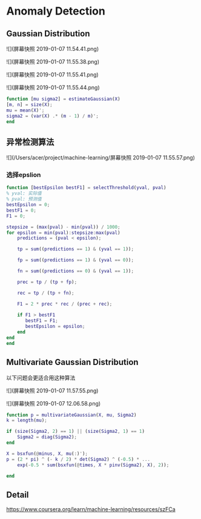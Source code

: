 # Anomaly Detection

## Gaussian Distribution

![](屏幕快照 2019-01-07 11.54.41.png)

![](屏幕快照 2019-01-07 11.55.38.png)

![](屏幕快照 2019-01-07 11.55.41.png)

![](屏幕快照 2019-01-07 11.55.44.png)

```matlab
function [mu sigma2] = estimateGaussian(X)
[m, n] = size(X);
mu = mean(X)';
sigma2 = (var(X) .* (m - 1) / m)';
end
```



## 异常检测算法

![](/Users/acer/project/machine-learning/屏幕快照 2019-01-07 11.55.57.png)

### 选择epslion

```matlab
function [bestEpsilon bestF1] = selectThreshold(yval, pval)
% yval: 实际值
% pval: 预测值
bestEpsilon = 0;
bestF1 = 0;
F1 = 0;

stepsize = (max(pval) - min(pval)) / 1000;
for epsilon = min(pval):stepsize:max(pval)
    predictions = (pval < epsilon);

    tp = sum((predictions == 1) & (yval == 1));

    fp = sum((predictions == 1) & (yval == 0));

    fn = sum((predictions == 0) & (yval == 1));

    prec = tp / (tp + fp);

    rec = tp / (tp + fn);

    F1 = 2 * prec * rec / (prec + rec);
    
    if F1 > bestF1
       bestF1 = F1;
       bestEpsilon = epsilon;
    end
end
end
```



## Multivariate Gaussian Distribution

以下问题会更适合用这种算法

![](屏幕快照 2019-01-07 11.57.55.png)

![](屏幕快照 2019-01-07 12.06.58.png)

```matlab
function p = multivariateGaussian(X, mu, Sigma2)
k = length(mu);

if (size(Sigma2, 2) == 1) || (size(Sigma2, 1) == 1)
    Sigma2 = diag(Sigma2);
end

X = bsxfun(@minus, X, mu(:)');
p = (2 * pi) ^ (- k / 2) * det(Sigma2) ^ (-0.5) * ...
    exp(-0.5 * sum(bsxfun(@times, X * pinv(Sigma2), X), 2));

end
```

## Detail

https://www.coursera.org/learn/machine-learning/resources/szFCa

